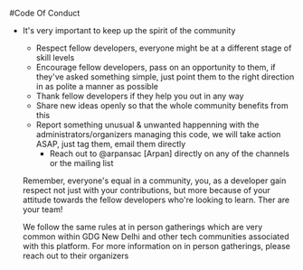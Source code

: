 #Code Of Conduct

- It's very important to keep up the spirit of the community
  - Respect fellow developers, everyone might be at a different stage of skill levels
  - Encourage fellow developers, pass on an opportunity to them, if they've asked something simple, just point them to the right direction in as polite a manner as possible
  - Thank fellow developers if they help you out in any way
  - Share new ideas openly so that the whole community benefits from this
  - Report something unusual & unwanted happenning with the administrators/organizers managing this code, we will take action ASAP, just tag them, email them directly
    - Reach out to @arpansac [Arpan] directly on any of the channels or the mailing list
  
  Remember, everyone's equal in a community, you, as a developer gain respect not just with your contributions, but more because of your attitude towards the fellow developers who're looking to learn. Ther are your team!

  We follow the same rules at in person gatherings which are very common within GDG New Delhi and other tech communities associated with this platform. For more information on in person gatherings, please reach out to their organizers
